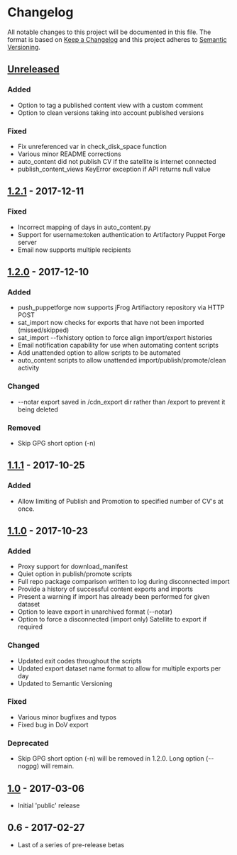 # Changelog
All notable changes to this project will be documented in this file.
The format is based on [Keep a Changelog](http://keepachangelog.com/en/1.0.0/)
and this project adheres to [Semantic Versioning](http://semver.org/spec/v2.0.0.html).

## [Unreleased]
### Added
- Option to tag a published content view with a custom comment
- Option to clean versions taking into account published versions

### Fixed
- Fix unreferenced var in check_disk_space function
- Various minor README corrections
- auto_content did not publish CV if the satellite is internet connected
- publish_content_views KeyError exception if API returns null value


## [1.2.1] - 2017-12-11
### Fixed
- Incorrect mapping of days in auto_content.py
- Support for username:token authentication to Artifactory Puppet Forge server
- Email now supports multiple recipients


## [1.2.0] - 2017-12-10
### Added
- push_puppetforge now supports jFrog Artifiactory repository via HTTP POST
- sat_import now checks for exports that have not been imported (missed/skipped)
- sat_import --fixhistory option to force align import/export histories
- Email notification capability for use when automating content scripts
- Add unattended option to allow scripts to be automated
- auto_content scripts to allow unattended import/publish/promote/clean activity

### Changed
- --notar export saved in /cdn_export dir rather than /export to prevent it being deleted

### Removed
- Skip GPG short option (-n)


## [1.1.1] - 2017-10-25
### Added
- Allow limiting of Publish and Promotion to specified number of CV's at once.


## [1.1.0] - 2017-10-23
### Added
- Proxy support for download_manifest
- Quiet option in publish/promote scripts
- Full repo package comparison written to log during disconnected import
- Provide a history of successful content exports and imports
- Present a warning if import has already been performed for given dataset
- Option to leave export in unarchived format (--notar)
- Option to force a disconnected (import only) Satellite to export if required

### Changed
- Updated exit codes throughout the scripts
- Updated export dataset name format to allow for multiple exports per day
- Updated to Semantic Versioning

### Fixed
- Various minor bugfixes and typos
- Fixed bug in DoV export

### Deprecated
- Skip GPG short option (-n) will be removed in 1.2.0. Long option (--nogpg) will remain.


## [1.0] - 2017-03-06
- Initial 'public' release

## 0.6 - 2017-02-27
- Last of a series of pre-release betas

[Unreleased]: https://github.com/RedHatSatellite/sat6_scripts/compare/1.2.1...HEAD
[1.2.1]: https://github.com/RedHatSatellite/sat6_scripts/compare/1.2.0...1.2.1
[1.2.0]: https://github.com/RedHatSatellite/sat6_scripts/compare/1.1.1...1.2.0
[1.1.1]: https://github.com/RedHatSatellite/sat6_scripts/compare/1.1.0...1.1.1
[1.1.0]: https://github.com/RedHatSatellite/sat6_scripts/compare/1.0...1.1.0
[1.0]: https://github.com/RedHatSatellite/sat6_scripts/compare/0.6...1.0
